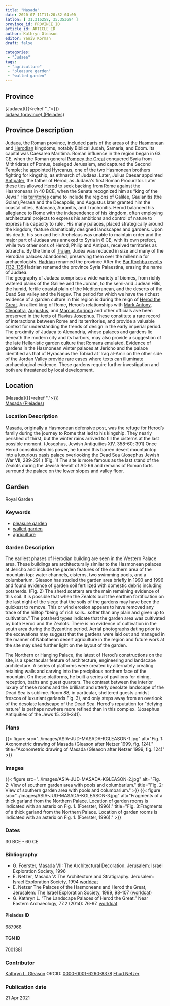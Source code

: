 ```yaml
---
title: "Masada"
date: 2020-07-11T11:20:32-04:00
latlon: [ 31.316258, 35.353684 ]
province_id: PROVINCE_ID
article_id: ARTICLE_ID
author: Kathryn Gleason
editor: Yaniv Korman
draft: false

categories:
 - "Judaea"
tags:
 - "agriculture"
 - "pleasure garden"
 - "walled garden"
---
```


## Province

[Judaea]({{<relref "..">}}) \
[Iudaea (province) (Pleiades)](https://pleiades.stoa.org/places/981527)

## Province Description
Judaea, the Roman province, included parts of the areas of the [Hasmonean](https://en.wikipedia.org/wiki/Hasmonean_dynasty) and [Herodian](https://en.wikipedia.org/wiki/Herodian_dynasty) kingdoms, notably Biblical Judah, Samaria, and Edom. Its capital was Caesarea Maritima. Roman influence in the region began in 63 CE, when the Roman general [Pompey the Great](https://en.wikipedia.org/wiki/Pompey) conquered Syria from Mithridates of Pontus, besieged Jerusalem, and captured the Second Temple; he appointed Hyrcanus, one of the two Hasmonean brothers fighting for kingship, as ethnarch of Judaea. Later, Julius Caesar  appointed [Antipater](https://en.wikipedia.org/wiki/Antipater_the_Idumaean), the father of Herod, as  Judaea's first Roman Procurator. Later these ties allowed [Herod](https://en.wikipedia.org/wiki/Herod_the_Great) to seek backing from Rome against the Hasmoneans in 40 BCE, when the Senate recognized him as “king of the Jews.”  His [territories](https://en.wikipedia.org/wiki/Herodian_Kingdom_of_Judea) came to include the regions of Galilee, Gaulanitis (the Golan),Peraea and the Decapolis, and Augustus later granted him the coastal cities, Batanaea, Auranitis, and Trachonitis. Herod balanced his allegiance to Rome with the independence of his kingdom, often employing architectural projects to express his ambitions and control of nature to express his capacity to rule . His many palaces, placed strategically around the kingdom, feature dramatically designed landscapes and gardens.  Upon his death, his son and heir Archelaus was unable to maintain order and the major part of Judaea was annexed to Syria in 6 CE, with its own prefect, while two other sons of Herod, Philip and Antipas, received territories as tetrarchs. By the time of [Trajan](https://en.wikipedia.org/wiki/Trajan), Judea was reduced in size and many of the Herodian palaces abandoned, preserving them over the millennia for archaeologists. [Hadrian](https://en.wikipedia.org/wiki/Hadrian) renamed the province  After the [Bar Kochba revolts (132-135)](https://en.wikipedia.org/wiki/Bar_Kokhba_revolt)Hadrian renamed the province Syria Palaestina, erasing the name of Judaea.  
The geography of Judaea comprises a wide variety of biomes, from richly watered plains of the Galilee and the Jordan, to the semi-arid Judean Hills, the humid, fertile coastal plain of the Mediterranean, and the deserts of the Dead Sea valley and the Negev. The period for which we have the richest evidence of a garden culture in this region is during the reign of [Herod the Great](https://en.wikipedia.org/wiki/Herod_the_Great).  An allied king of Rome, Herod’s relationships with [Mark Antony](https://en.wikipedia.org/wiki/Mark_Antony), [Cleopatra](https://en.wikipedia.org/wiki/Cleopatra), [Augustus](https://en.wikipedia.org/wiki/Augustus), and [Marcus Agrippa](https://en.wikipedia.org/wiki/Marcus_Vipsanius_Agrippa) and other officials ave been preserved in the texts of [Flavius Josephus](https://en.wikipedia.org/wiki/Josephus).  These constitute a rare record of interactions between Rome and its territories, and provide a valuable context for understanding the trends of design in the early imperial period.  The proximity of Judaea to Alexandria, whose palaces and gardens lie beneath the modern city and its harbors, may also provide a suggestion of the late Hellenistic garden culture that Romans emulated.  Evidence of gardens in the Hasmonean winter palaces at Jericho and the palace identified as that of Hyracanus the Tobiad at 'Iraq al-Amir on the other side of the Jordan Valley provide rare cases where texts can illuminate archaeological evidence. These gardens require further investigation and both are threatened by local development.

## Location

[Masada]({{<relref ".">}}) \
[Masada (Pleiades)](https://pleiades.stoa.org/places/687968)

### Location Description

Masada, originally a Hasmonean defensive post, was the refuge for Herod’s family during the journey to Rome that led to his kingship. They nearly perished of thirst, but the winter rains arrived to fill the cisterns at the last possible moment. (Josephus, Jewish Antiquities XIV. 358-60; 391) Once Herod consolidated his power, he turned this barren desert mountaintop into a luxurious oasis palace overlooking the Dead Sea (Josephus Jewish War VII, 289-291.) (Fig. 1)  The site is more famous as the last stand of the Zealots during the Jewish Revolt of AD 66 and remains of Roman forts surround the palace on the lower slopes and valley floor.


<!-- LEAVE THIS BLANK FOR NOW -->

<!--## Sublocation-->

<!--
[AREA WITHIN LOCATION, LIKE “PALATINE HILL”](GEOREFERENCE LINK)
A sublocation is any area larger than an individual garden, but located within a location. I would always try to include a link to a controlled vocabulary here if possible. This ID may well be different from the Garden ID, e.g., Pompeii versus a Garden in one of the houses which has its own Pleiades ID.
-->

<!--### Sublocation Description-->

<!-- DESCRIPTION -->

## Garden

Royal Garden

### Keywords

- [pleasure garden](http://www.getty.edu/vow/AATFullDisplay?find=garden&logic=AND&note=&english=N&prev_page=4&subjectid=300008115)
- [walled garden](http://www.getty.edu/vow/AATFullDisplay?find=garden&logic=AND&note=&english=N&prev_page=5&subjectid=300008129)
- [agriculture](http://vocab.getty.edu/page/aat/300054463)

### Garden Description

The earliest phases of Herodian building are seen in the Western Palace area. These buildings are architecturally similar to the Hasmonean palaces at Jericho and include the garden features of the southern area of the mountain top:  water channels, cisterns, two swimming pools, and a columbarium.  Gleason has studied the garden area briefly in 1990 and 1996 and found evidence of garden soil fertilized with domestic debris including potsherds. (Fig. 2)  The sherd scatters are the main remaining evidence of this soil.  It is possible that when the Zealots built the earthen fortification on the last night of the siege that the soils of the gardens may have been the quickest to remove.  This or wind erosion appears to have removed any trace of the hilltop “being of rich soils…softer than any plain and given up to cultivation.”  The potsherd types indicate that the garden area was cultivated by both Herod and the Zealots.  There is no evidence of cultivation in the south area during the Byzantine period.  Aerial photographs dating prior to the excavations may suggest that the gardens were laid out and managed in the manner of Nabataean desert agriculture in the region and future work at the site may shed further light on the layout of the garden.

The Northern or Hanging Palace, the latest of Herod’s constructions on the site, is a spectacular feature of architecture, engineering and landscape architecture.  A series of platforms were created by alternately creating retaining walls and carving into the precipitous northern face of the mountain.  On these platforms, he built a series of pavilions for dining, reception, baths and guest quarters.  The contrast between the interior luxury of these rooms and the brilliant and utterly desolate landscape of the Dead Sea is sublime.  Room 88, in particular, sheltered guests amidst frescos of luxuriant garlands Fig. 3), and only steps away from an overlook of the desolate landscape of the Dead Sea.  Herod's reputation for "defying nature" is perhaps nowhere more refined than in this complex. (Josephus Antiquities of the Jews 15. 331–341).

<!--
### Maps


{{< figure src="IMG_URL" alt="ALT_TEXT" title="CAPTION" >}}
-->

### Plans

{{< figure src="../images/ASIA-JUD-MASADA-KGLEASON-1.jpg" alt="Fig. 1: Axonometric drawing of Masada (Gleason after Netzer 1999, fig. 124)." title="Axonometric drawing of Masada (Gleason after Netzer 1999, fig. 124)" >}}

### Images

{{< figure src="../images/ASIA-JUD-MASADA-KGLEASON-2.jpg" alt="Fig. 2: View of southern garden area with pools and columbarium." title="Fig. 2: View of southern garden area with pools and columbarium." >}}
{{< figure src="../images/ASIA-JUD-MASADA-KGLEASON-3.jpg" alt="Fragments of a thick garland from the Northern Palace. Location of garden rooms is indicated with an asterix on Fig. 1. (Foerster, 1996)." title="Fig. 3:Fragments of a thick garland from the Northern Palace. Location of garden rooms is indicated with an asterix on Fig. 1. (Foerster, 1996)." >}}

### Dates

30 BCE - 60 CE

### Bibliography

* G. Foerster, Masada VII:  The Architectural Decoration.  Jerusalem:  Israel Exploration Society, 1996
* E. Netzer, Masada V:  The Architecture and Stratigraphy.  Jerusalem:  Israel Exploration Society, 1994 [worldcat](https://www.worldcat.org/title/masada-3-the-buildings-stratigraphy-and-architecture/oclc/311674028&referer=brief_results)
* E. Netzer The Palaces of the Hasmoneans and Herod the Great, Jerusalem: The Israel Exploration Society, 1999, 98-107 [(worldcat)](https://www.worldcat.org/title/palaces-of-the-hasmoneans-and-herod-the-great/oclc/1089147869&referer=brief_results)
* G. Kathryn L. “The Landscape Palaces of Herod the Great.” Near Eastern Archaeology, 77.2 (2014): 76-97. [worldcat](https://www.worldcat.org/title/the-landscape-palaces-of-herod-the-great/oclc/5856461866&referer=brief_results)




<!--#### Periodo ID-->

<!-- [PERIODO_ID](https://pleiades.stoa.org/places/PLEIADES_ID) -->

#### Pleiades ID

[687968](https://pleiades.stoa.org/places/687968)

#### TGN ID

[7001381](http://vocab.getty.edu/page/tgn/7001381)

### Contributor

[Kathryn L. Gleason](https://landscape.cals.cornell.edu/people/kathryn-l-gleason/)
ORCID: [0000-0001-6260-8378](https://orcid.org/0000-0001-6260-8378)
[Ehud Netzer](http://herodium.org/mishlahat-hahaphirot/prof-ehud-nezer/)


### Publication date


21 Apr 2021

<!--### Related articles-->

<!-- Links to other related articles. Leave blank for now -->
